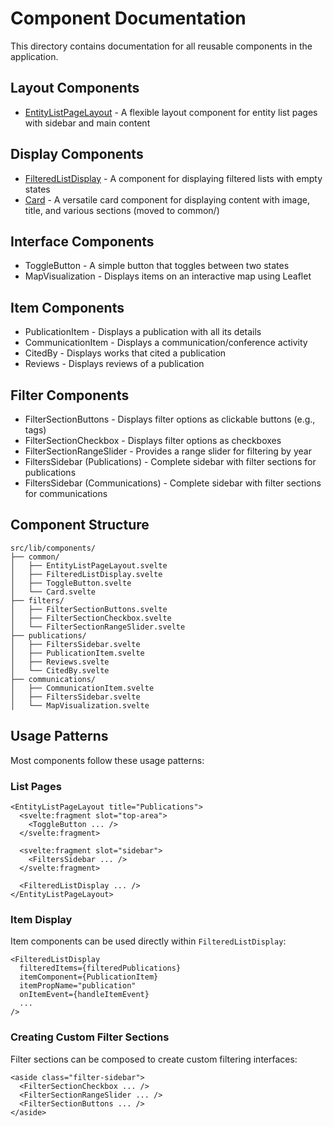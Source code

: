 # Component Documentation

This directory contains documentation for all reusable components in the application.

## Layout Components

- [EntityListPageLayout](./EntityListPageLayout.md) - A flexible layout component for entity list pages with sidebar and main content

## Display Components

- [FilteredListDisplay](./FilteredListDisplay.md) - A component for displaying filtered lists with empty states
- [Card](./Card.md) - A versatile card component for displaying content with image, title, and various sections (moved to common/)

## Interface Components

- ToggleButton - A simple button that toggles between two states
- MapVisualization - Displays items on an interactive map using Leaflet

## Item Components

- PublicationItem - Displays a publication with all its details
- CommunicationItem - Displays a communication/conference activity
- CitedBy - Displays works that cited a publication
- Reviews - Displays reviews of a publication

## Filter Components

- FilterSectionButtons - Displays filter options as clickable buttons (e.g., tags)
- FilterSectionCheckbox - Displays filter options as checkboxes
- FilterSectionRangeSlider - Provides a range slider for filtering by year
- FiltersSidebar (Publications) - Complete sidebar with filter sections for publications
- FiltersSidebar (Communications) - Complete sidebar with filter sections for communications

## Component Structure

```
src/lib/components/
├── common/
│   ├── EntityListPageLayout.svelte
│   ├── FilteredListDisplay.svelte
│   ├── ToggleButton.svelte
│   └── Card.svelte
├── filters/
│   ├── FilterSectionButtons.svelte
│   ├── FilterSectionCheckbox.svelte
│   └── FilterSectionRangeSlider.svelte
├── publications/
│   ├── FiltersSidebar.svelte
│   ├── PublicationItem.svelte
│   ├── Reviews.svelte
│   └── CitedBy.svelte
├── communications/
│   ├── CommunicationItem.svelte
│   ├── FiltersSidebar.svelte
│   └── MapVisualization.svelte
```

## Usage Patterns

Most components follow these usage patterns:

### List Pages

```svelte
<EntityListPageLayout title="Publications">
  <svelte:fragment slot="top-area">
    <ToggleButton ... />
  </svelte:fragment>
  
  <svelte:fragment slot="sidebar">
    <FiltersSidebar ... />
  </svelte:fragment>
  
  <FilteredListDisplay ... />
</EntityListPageLayout>
```

### Item Display

Item components can be used directly within `FilteredListDisplay`:

```svelte
<FilteredListDisplay 
  filteredItems={filteredPublications}
  itemComponent={PublicationItem}
  itemPropName="publication"
  onItemEvent={handleItemEvent}
  ...
/>
```

### Creating Custom Filter Sections

Filter sections can be composed to create custom filtering interfaces:

```svelte
<aside class="filter-sidebar">
  <FilterSectionCheckbox ... />
  <FilterSectionRangeSlider ... />
  <FilterSectionButtons ... />
</aside>
``` 